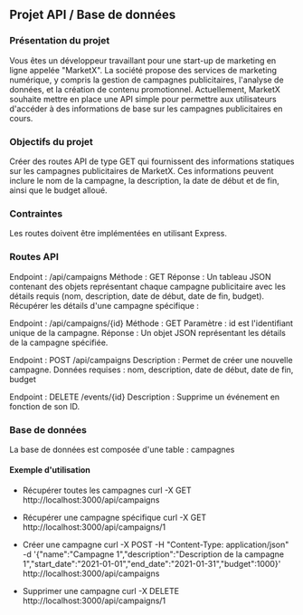 ## Projet API / Base de données

### Présentation du projet
Vous êtes un développeur travaillant pour une start-up de marketing en ligne appelée "MarketX". La société propose des services de marketing numérique, y compris la gestion de campagnes publicitaires, l'analyse de données, et la création de contenu promotionnel. Actuellement, MarketX souhaite mettre en place une API simple pour permettre aux utilisateurs d'accéder à des informations de base sur les campagnes publicitaires en cours.

### Objectifs du projet
Créer des routes API de type GET qui fournissent des informations statiques sur les campagnes publicitaires de MarketX. Ces informations peuvent inclure le nom de la campagne, la description, la date de début et de fin, ainsi que le budget alloué.

### Contraintes
Les routes doivent être implémentées en utilisant Express.

### Routes API
Endpoint : /api/campaigns
Méthode : GET
Réponse : Un tableau JSON contenant des objets représentant chaque campagne publicitaire avec les détails requis (nom, description, date de début, date de fin, budget).
Récupérer les détails d'une campagne spécifique :

Endpoint : /api/campaigns/{id}
Méthode : GET
Paramètre : id est l'identifiant unique de la campagne.
Réponse : Un objet JSON représentant les détails de la campagne spécifiée.

Endpoint : POST /api/campaigns
Description : Permet de créer une nouvelle campagne.
Données requises : nom, description, date de début, date de fin, budget

Endpoint : DELETE /events/{id}
Description : Supprime un événement en fonction de son ID.

### Base de données
La base de données est composée d'une table : campagnes

#### Exemple d'utilisation

- Récupérer toutes les campagnes
curl -X GET http://localhost:3000/api/campaigns

- Récupérer une campagne spécifique
curl -X GET http://localhost:3000/api/campaigns/1

- Créer une campagne
curl -X POST -H "Content-Type: application/json" -d '{"name":"Campagne 1","description":"Description de la campagne 1","start_date":"2021-01-01","end_date":"2021-01-31","budget":1000}' http://localhost:3000/api/campaigns

- Supprimer une campagne
curl -X DELETE http://localhost:3000/api/campaigns/1
